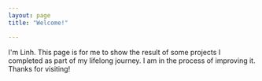 ```yaml
---
layout: page
title: "Welcome!"

---
```



I'm Linh. This page is for me to show the result of some projects I completed as part of my lifelong journey. 
I am in the process of improving it. Thanks for visiting!

